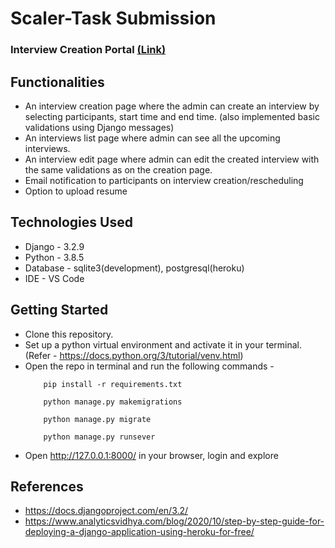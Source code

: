 # Scaler-Task Submission
### Interview Creation Portal [(Link)](https://scaler-task.herokuapp.com/)

## Functionalities
* An interview creation page where the admin can create an interview by selecting participants, start time and end time. (also implemented basic validations using Django messages)
* An interviews list page where admin can see all the upcoming interviews.
* An interview edit page where admin can edit the created interview with the same validations as on the creation page.
* Email notification to participants on interview creation/rescheduling
* Option to upload resume 

## Technologies Used
* Django - 3.2.9 
* Python - 3.8.5
* Database - sqlite3(development), postgresql(heroku)
* IDE - VS Code

## Getting Started
* Clone this repository.
* Set up a python virtual environment and activate it in your terminal. (Refer - <a>https://docs.python.org/3/tutorial/venv.html</a>)
* Open the repo in terminal and run the following commands - 
    ~~~ 
        pip install -r requirements.txt
    ~~~
    ~~~ 
        python manage.py makemigrations
    ~~~ 
    ~~~ 
        python manage.py migrate
    ~~~
    ~~~ 
        python manage.py runsever
    ~~~
* Open http://127.0.0.1:8000/ in your browser, login and explore 

## References
* https://docs.djangoproject.com/en/3.2/
* https://www.analyticsvidhya.com/blog/2020/10/step-by-step-guide-for-deploying-a-django-application-using-heroku-for-free/
